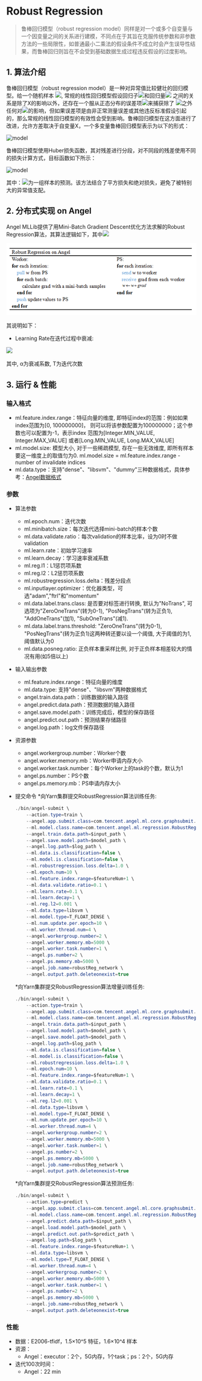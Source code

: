 # Robust Regression

> 鲁棒回归模型（robust regression model）同样是对一个或多个自变量与一个因变量之间的关系进行建模，不同点在于其旨在克服传统参数和非参数方法的一些局限性，如普通最小二乘法的假设条件不成立时会产生误导性结果，而鲁棒回归则旨在不会受到基础数据生成过程违反假设的过度影响。

## 1. 算法介绍

鲁棒回归模型（robust regression model）是一种对异常值比较健壮的回归模型。给一个随机样本 ![](http://latex.codecogs.com/png.latex?\dpi{100}\displaystyle(Y_i,X_i1,\ldots,X_ip),i=1,\ldots,n), 常规的线性回归模型假设回归子![](http://latex.codecogs.com/png.latex?\dpi{100}\displaystyle{Y_i})和回归量![](http://latex.codecogs.com/png.latex?\dpi{100}\displaystyle{X_i1},\ldots,X_ip) 之间的关系是除了X的影响以外，还存在一个服从正态分布的误差项![](http://latex.codecogs.com/png.latex?\dpi{100}\varepsilon_i)来捕获除了 ![](http://latex.codecogs.com/png.latex?\dpi{100}\displaystyle{X_i1},\ldots,X_ip)之外任何对![](http://latex.codecogs.com/png.latex?\dpi{100}\displaystyle{Y_i})的影响，但如果误差项是由非正常测量误差或其他违反标准假设引起的，那么常规的线性回归模型的有效性会受到影响。鲁棒回归模型在这方面进行了改进，允许方差取决于自变量X，一个多变量鲁棒回归模型表示为以下的形式：

![model](http://latex.codecogs.com/png.latex?\dpi{150}Y_i=\alpha+\beta_0X_{i1}+\beta_1X_{i2}+\ldots+\beta_pX_{ip}+\varepsilon_i,\qquad&i=1,\ldots,n) 

鲁棒回归模型使用Huber损失函数，其对残差进行分段，对不同段的残差使用不同的损失计算方式，目标函数如下所示：    

![model](http://latex.codecogs.com/png.latex?\dpi{150}\L_{\delta}(y-f(x))={\begin{cases}{\frac{1}{2}}\sum_{{i=1}}^{n}{(y_i-f(x_i))^{2}}&{\text{for}}|y_i-f(x_i)|\leq\delta\\\\\delta\sum_{{i=1}}^{n}(|y_i-f(x_i)|-{\frac{1}{2}})&{\text{otherwise.}}\end{cases}})

其中：![](http://latex.codecogs.com/png.latex?\dpi{100}f(x)=\alpha+\beta{x})为一组样本的预测。该方法结合了平方损失和绝对损失，避免了被特别大的异常值支配。

## 2. 分布式实现 on Angel

Angel MLLib提供了用Mini-Batch Gradient Descent优化方法求解的Robust Regression算法，其算法逻辑如下，其中![](http://latex.codecogs.com/png.latex?\dpi{100}w=(\alpha,\beta))

![](../img/RobustRegression_gd.png)  

其说明如下：

* Learning Rate在迭代过程中衰减:

![](http://latex.codecogs.com/png.latex?\dpi{150}\eta=\frac{\eta_0}{\sqrt{1+\alpha\cdot%20T}})

其中, α为衰减系数, T为迭代次数

## 3. 运行 & 性能

### 输入格式
* ml.feature.index.range：特征向量的维度, 即特征index的范围：例如如果index范围为[0, 100000000]， 则可以将该参数配置为100000000；这个参数也可以配置为-1，表示index 范围为[Integer.MIN_VALUE, Integer.MAX_VALUE] 或者[Long.MIN_VALUE, Long.MAX_VALUE]
* ml.model.size: 模型大小, 对于一些稀疏模型, 存在一些无效维度, 即所有样本要这一维度上的取值匀为0. ml.model.size = ml.feature.index.range - number of invalidate indices
* ml.data.type：支持"dense"、"libsvm"、"dummy"三种数据格式，具体参考：[Angel数据格式](data_format.md)

###  参数
* 算法参数  
	* ml.epoch.num：迭代次数   
	* ml.minibatch.size：每次迭代选择mini-batch的样本个数
	* ml.data.validate.ratio：每次validation的样本比率，设为0时不做validation
	* ml.learn.rate：初始学习速率   
	* ml.learn.decay：学习速率衰减系数
	* ml.reg.l1：L1惩罚项系数
	* ml.reg.l2：L2惩罚项系数
	* ml.robustregression.loss.delta：残差分段点
	* ml.inputlayer.optimizer：优化器类型，可选"adam","ftrl"和"momentum"
	* ml.data.label.trans.class: 是否要对标签进行转换, 默认为"NoTrans", 可选项为"ZeroOneTrans"(转为0-1), "PosNegTrans"(转为正负1), "AddOneTrans"(加1), "SubOneTrans"(减1). 
	* ml.data.label.trans.threshold: "ZeroOneTrans"(转为0-1), "PosNegTrans"(转为正负1)这两种转还要以设一个阈值, 大于阈值的为1, 阈值默认为0
	* ml.data.posneg.ratio: 正负样本重采样比例, 对于正负样本相差较大的情况有用(如5倍以上)

* 输入输出参数
	* ml.feature.index.range：特征向量的维度
    * ml.data.type: 支持"dense"、"libsvm"两种数据格式
	* angel.train.data.path：训练数据的输入路径
	* angel.predict.data.path：预测数据的输入路径
	* angel.save.model.path：训练完成后，模型的保存路径
	* angel.predict.out.path：预测结果存储路径
	* angel.log.path：log文件保存路径   

* 资源参数
    * angel.workergroup.number：Worker个数   
    * angel.worker.memory.mb：Worker申请内存大小    
    * angel.worker.task.number：每个Worker上的task的个数，默认为1    
    * angel.ps.number：PS个数    
    * angel.ps.memory.mb：PS申请内存大小   


* 提交命令
	*向Yarn集群提交RobustRegression算法训练任务:

	```java
	./bin/angel-submit \
        --action.type=train \
        --angel.app.submit.class=com.tencent.angel.ml.core.graphsubmit.GraphRunner \
        --ml.model.class.name=com.tencent.angel.ml.regression.RobustRegression \
        --angel.train.data.path=$input_path \
        --angel.save.model.path=$model_path \
        --angel.log.path=$log_path \
        --ml.data.is.classification=false \
        --ml.model.is.classification=false \
        --ml.robustregression.loss.delta=1.0 \
        --ml.epoch.num=10 \
        --ml.feature.index.range=$featureNum+1 \
        --ml.data.validate.ratio=0.1 \
        --ml.learn.rate=0.1 \
        --ml.learn.decay=1 \
        --ml.reg.l2=0.001 \
        --ml.data.type=libsvm \
        --ml.model.type=T_FLOAT_DENSE \
        --ml.num.update.per.epoch=10 \
        --ml.worker.thread.num=4 \
        --angel.workergroup.number=2 \
        --angel.worker.memory.mb=5000 \
        --angel.worker.task.number=1 \
        --angel.ps.number=2 \
        --angel.ps.memory.mb=5000 \
        --angel.job.name=robustReg_network \
        --angel.output.path.deleteonexist=true
	```

	*向Yarn集群提交RobustRegression算法增量训练任务:

	```java
	./bin/angel-submit \
		--action.type=train \
		--angel.app.submit.class=com.tencent.angel.ml.core.graphsubmit.GraphRunner \
		--ml.model.class.name=com.tencent.angel.ml.regression.RobustRegression \
		--angel.train.data.path=$input_path \
		--angel.load.model.path=$model_path \
		--angel.save.model.path=$model_path \
		--angel.log.path=$log_path \
		--ml.data.is.classification=false \
		--ml.model.is.classification=false \
		--ml.robustregression.loss.delta=1.0 \
		--ml.epoch.num=10 \
		--ml.feature.index.range=$featureNum+1 \
		--ml.data.validate.ratio=0.1 \
		--ml.learn.rate=0.1 \
		--ml.learn.decay=1 \
		--ml.reg.l2=0.001 \
		--ml.data.type=libsvm \
		--ml.model.type=T_FLOAT_DENSE \
		--ml.num.update.per.epoch=10 \
		--ml.worker.thread.num=4 \
		--angel.workergroup.number=2 \
		--angel.worker.memory.mb=5000 \
		--angel.worker.task.number=1 \
		--angel.ps.number=2 \
		--angel.ps.memory.mb=5000 \
		--angel.job.name=robustReg_network \
		--angel.output.path.deleteonexist=true
	```

	*向Yarn集群提交RobustRegression算法预测任务:

	```java
	./bin/angel-submit \
	    --action.type=predict \
	    --angel.app.submit.class=com.tencent.angel.ml.core.graphsubmit.GraphRunner \
	    --ml.model.class.name=com.tencent.angel.ml.regression.RobustRegression \
	    --angel.predict.data.path=$input_path \
	    --angel.load.model.path=$model_path \
	    --angel.predict.out.path=$predict_path \
	    --angel.log.path=$log_path \
	    --ml.feature.index.range=$featureNum+1 \
	    --ml.data.type=libsvm \
	    --ml.model.type=T_FLOAT_DENSE \
	    --ml.worker.thread.num=4 \
	    --angel.workergroup.number=2 \
	    --angel.worker.memory.mb=5000 \
	    --angel.worker.task.number=1 \
	    --angel.ps.number=2 \
	    --angel.ps.memory.mb=5000 \
	    --angel.job.name=robustReg_network \
	    --angel.output.path.deleteonexist=true
	```

### 性能
* 数据：E2006-tfidf，1.5×10^5 特征，1.6×10^4 样本
* 资源：
	* Angel：executor：2个，5G内存，1个task；ps：2个，5G内存
* 迭代100次时间：
	* Angel：22 min
